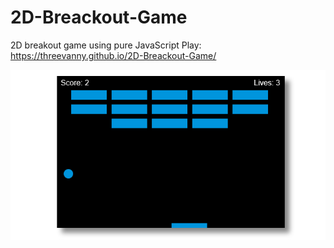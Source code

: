 # 2D-Breackout-Game
2D breakout game using pure JavaScript
Play: https://threevanny.github.io/2D-Breackout-Game/

![Alt text](screenshot.png)
